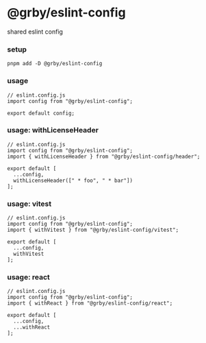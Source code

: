 # @grby/eslint-config

shared eslint config

### setup

```
pnpm add -D @grby/eslint-config
```

### usage

```
// eslint.config.js
import config from "@grby/eslint-config";

export default config;
```

### usage: withLicenseHeader

```
// eslint.config.js
import config from "@grby/eslint-config";
import { withLicenseHeader } from "@grby/eslint-config/header";

export default [
  ...config,
  withLicenseHeader([" * foo", " * bar"])
];
```

### usage: vitest

```
// eslint.config.js
import config from "@grby/eslint-config";
import { withVitest } from "@grby/eslint-config/vitest";

export default [
  ...config,
  withVitest
];
```

### usage: react

```
// eslint.config.js
import config from "@grby/eslint-config";
import { withReact } from "@grby/eslint-config/react";

export default [
  ...config,
  ...withReact
];
```
